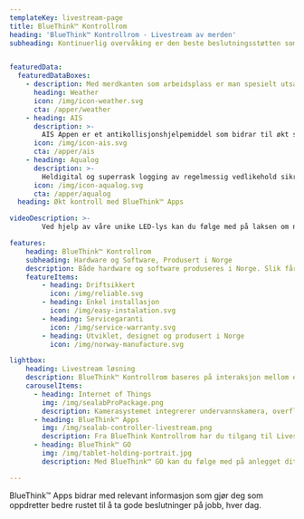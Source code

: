 ```yaml
---
templateKey: livestream-page
title: BlueThink™ Kontrollrom
heading: 'BlueThink™ Kontrollrom - Livestream av merden'
subheading: Kontinuerlig overvåking er den beste beslutningsstøtten som finnes. Med vår unike kamerateknologi og software, som kommuniserer sammen (IoT), får du høykvalitets overvåkingsbilder rett inn i ditt BlueThink™ Kontrollrom. Et krystallklart blikk på det som foregår i merdene, kan bidra til høyere forutsigbarhet, lavere dødelighet og bedre fiskevelferd.


featuredData:
  featuredDataBoxes:
    - description: Med merdkanten som arbeidsplass er man spesielt utsatt for sjø, vær og vind - og sikkerhet må derfor tas på alvor. Weather gir deg sanntidsoversikt over værsituasjonen på ditt oppdrettsanlegg. 
      heading: Weather
      icon: /img/icon-weather.svg
      cta: /apper/weather
    - heading: AIS
      description: >-
        AIS Appen er et antikollisjonshjelpemiddel som bidrar til økt sikkerhet. AIS-utstyr montert på fôrflåten lar deg se og bli sett av skipsfart i området, samtidig som du kan logge anløp til kjente fartøy.
      icon: /img/icon-ais.svg
      cta: /apper/ais
    - heading: Aqualog
      description: >-
        Heldigital og superrask logging av regelmessig vedlikehold sikrer garantiforhold på utstyret, i tillegg til høy oppetid. Det har aldri vært enklere å holde styr på gjennomføringen av vedlikeholdsoppgaver enn hva det er nå.
      icon: /img/icon-aqualog.svg
      cta: /apper/aqualog
  heading: Økt kontroll med BlueThink™ Apps

videoDescription: >-
        Ved hjelp av våre unike LED-lys kan du følge med på laksen om natten eller på større dybde. LED-lyset følger  kameraet til alle dybder.

features:
    heading: BlueThink™ Kontrollrom
    subheading: Hardware og Software, Produsert i Norge
    description: Både hardware og software produseres i Norge. Slik får du en lynrask levering og driftsikker løsning. Produktene er utviklet slik at de behøver minimalt med vedlikehold og er enkle å installere. Ønsker du livestream fra ditt anlegg, kan vi sette opp et helhetlig system på få timer. Skulle du trenge hjelp, er service telefonen bemannet 24 timer i døgnet.
    featureItems:
        - heading: Driftsikkert
          icon: /img/reliable.svg
        - heading: Enkel installasjon
          icon: /img/easy-instalation.svg
        - heading: Servicegaranti
          icon: /img/service-warranty.svg
        - heading: Utviklet, designet og produsert i Norge
          icon: /img/norway-manufacture.svg

lightbox:
    heading: Livestream løsning
    description: BlueThink™ Kontrollrom baseres på interaksjon mellom en rekke produkter som kombinert gir førsteklasses overvåkning av ditt anlegget. 
    carouselItems:
      - heading: Internet of Things
        img: /img/sealabProPackage.png
        description: Kamerasystemet integrerer undervannskamera, overflatekamera, lys, sensorikk, mekanikk og programvare som alle kommuniserer sammen.
      - heading: BlueThink™ Apps
        img: /img/sealab-controller-livestream.png
        description: Fra BlueThink Kontrollrom har du tilgang til Livestream i tillegg til alle dine BlueThink™ Apps.
      - heading: BlueThink™ GO
        img: /img/tablet-holding-portrait.jpg
        description: Med BlueThink™ GO kan du følge med på anlegget ditt når som helst, fra hvor som helst.

---
```


BlueThink™ Apps bidrar med relevant informasjon som gjør deg som oppdretter bedre rustet til å ta gode beslutninger på jobb, hver dag.
